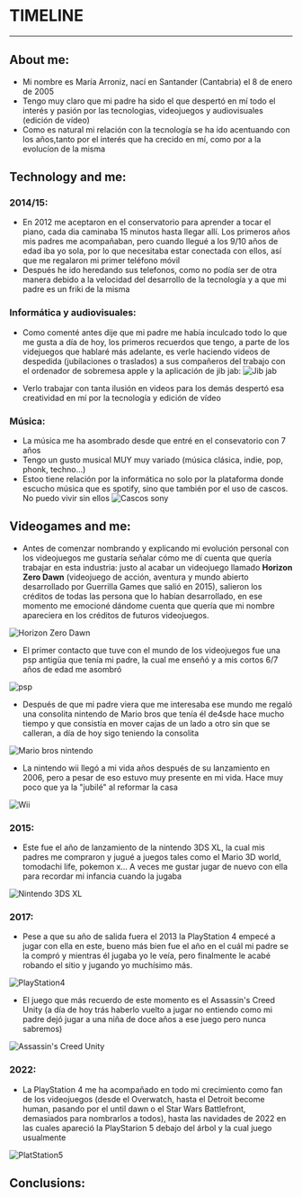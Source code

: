 # **TIMELINE** #
---
## About me: ##  
+ Mi nombre es María Arroniz, nací en Santander (Cantabria) el 8 de enero de 2005  
+ Tengo muy claro que mi padre ha sido el que despertó en mí todo el interés y pasión por las tecnologias, videojuegos y audiovisuales (edición de vídeo)  
+ Como es natural mi relación con la tecnología se ha ido acentuando con los años,tanto por el interés que ha crecido en mí, como por a la evolucíon de la misma 
## Technology and me: ##
### 2014/15: ###
+ En 2012 me aceptaron en el conservatorio para aprender a tocar el piano, cada dia caminaba 15 minutos hasta llegar allí. Los primeros años mis padres me acompañaban, pero cuando llegué a los 9/10 años de edad iba yo sola, por lo que necesitaba estar conectada con ellos, así que me regalaron mi primer teléfono móvil
+ Después he ido heredando sus telefonos, como no podía ser de otra manera debido a la velocidad del desarrollo de la tecnología y a que mi padre es un friki de la misma
### Informática y audiovisuales: ###
+ Como comenté antes dije que mi padre me había inculcado todo lo que me gusta a día de hoy, los primeros recuerdos que tengo, a parte de los videjuegos que hablaré más adelante, es verle haciendo videos de despedida (jubilaciones o traslados) a sus compañeros del trabajo con el ordenador de sobremesa apple y la aplicación de jib jab:
![Jib jab][img9]

[img9]: https://th.bing.com/th/id/R.5cb1060bfa75645a0196b3743253731d?rik=7bQRi5RWtFa9yw&riu=http%3a%2f%2fwww.logotypes101.com%2flogos%2f921%2fB60F60EC92B414A549D42AB290EFA6B0%2fJibJab.png&ehk=ffRb7oUHt8dWmUhc%2fZmu7PjOPonhz%2fwh52vItezmcg8%3d&risl=&pid=ImgRaw&r=0

+ Verlo trabajar con tanta ilusión en videos para los demás despertó esa creatividad en mí por la tecnología y edición de vídeo
### Música: ###
+ La música me ha asombrado desde que entré en el consevatorio con 7 años 
+ Tengo un gusto musical MUY muy variado (música clásica, indie, pop, phonk, techno...)
+ Estoo tiene relación por la informática no solo por la plataforma donde escucho música que es spotify, sino que también por el uso de cascos. No puedo vivir sin ellos 
![Cascos sony][img10]

[img10]: https://assets.mmsrg.com/isr/166325/c1/-/ASSET_MMS_102583607?x=1800&y=1800&format=jpg&quality=80&sp=yes&strip=yes&ex=1800&ey=1800&align=center&resizesource&unsharp=1.5x1+0.7+0.02



## Videogames and me: ##
+ Antes de comenzar nombrando y explicando mi evolución personal con los videojuegos me gustaría señalar cómo me dí cuenta que quería trabajar en esta industria: justo al acabar un videojuego llamado **Horizon Zero Dawn** (videojuego de acción, aventura y mundo abierto desarrollado por Guerrilla Games que salió en 2015), salieron los créditos de todas las persona que lo habían desarrollado, en ese momento me emocioné dándome cuenta que quería que mi nombre apareciera en los créditos de futuros videojuegos.

![Horizon Zero Dawn][img1]

[img1]: https://th.bing.com/th/id/R.8a9fe653e3b8f90b4e046ce83aca65ac?rik=GcUBPFf49ixkoA&pid=ImgRaw&r=0

+ El primer contacto que tuve con el mundo de los videojuegos fue una psp antigüa que tenía mi padre, la cual me enseñó y a mis cortos 6/7 años de edad me asombró

![psp][img2]

[img2]: https://th.bing.com/th/id/R.3d3d6e2155c531f274d20b22dc74e39a?rik=yXj%2bPGu%2b3XjjTg&riu=http%3a%2f%2f2.bp.blogspot.com%2f-KkW0QedPuhw%2fU46F4vVU-ZI%2fAAAAAAAAILE%2fNYqbPAcbqj0%2fs1600%2fPSP-3000-Model.png&ehk=hCpI2fOaCFpDJxZjHx%2f70JQBYXarA3OHIYIO7fBN4QQ%3d&risl=&pid=ImgRaw&r=0

+ Después de que mi padre viera que me interesaba ese mundo me regaló una consolita nintendo de Mario bros que tenía él de4sde hace mucho tiempo y que consistía en mover cajas de un lado a otro sin que se calleran, a día de hoy sigo teniendo la consolita

![Mario bros nintendo][img3]

[img3]: https://cloud10.todocoleccion.online/videojuegos-y-consolas/tc/2016/09/16/16/60593379_1474036912_36391701.webp

+ La nintendo wii llegó a mi vida años después de su lanzamiento en 2006, pero a pesar de eso estuvo muy presente en mi vida. Hace muy poco que ya la "jubilé" al  reformar la casa

![Wii][img4]

[img4]: https://th.bing.com/th/id/R.cc10af6236fc6614b6b53b2382638a1b?rik=Yx6qyxqUR%2fnbhg&riu=http%3a%2f%2fupload.wikimedia.org%2fwikipedia%2fcommons%2f8%2f83%2fWii_console.png&ehk=OduJYQa3O8BYVDptaLGwtyoWDwsd0Y6jJATbQHCgAa0%3d&risl=1&pid=ImgRaw&r=0

### 2015: ###
+ Este fue el año de lanzamiento de la nintendo 3DS XL, la cual mis padres me compraron y jugué a juegos tales como el Mario 3D world, tomodachi life, pokemon x... A veces me gustar jugar de nuevo con ella para recordar mi infancia cuando la jugaba

![Nintendo 3DS XL][img5]

[img5]: https://www.pwnedgames.co.za/images/stories/virtuemart/product/nintendo_3ds_xl_console_white-1.png

### 2017: ###
+ Pese a que su año de salida fuera el 2013 la PlayStation 4 empecé a jugar con ella en este, bueno más bien fue el año en el cuál mi padre se la compró y mientras él jugaba yo le veía, pero finalmente le acabé robando el sitio y jugando yo muchísimo más.

![PlayStation4][img6]

[img6]: https://media.playstation.com/is/image/SCEA/ps4-june-refresh-playstation-4-standing-image-block-01-us-09jun16?$TwoColumn_Image$

+ El juego que más recuerdo de este momento es el Assassin's Creed Unity (a día de hoy trás haberlo vuelto a jugar no entiendo como mi padre dejó jugar a una niña de doce años a ese juego pero nunca sabremos) 

![Assassin's Creed Unity][img7]

[img7]:https://wallpapercave.com/wp/wp1869868.jpg

### 2022: ##
+ La PlayStation 4 me ha acompañado en todo mi crecimiento como fan de los videojuegos (desde el Overwatch, hasta el Detroit become human, pasando por el until dawn o el Star Wars Battlefront, demasiados para nombrarlos a todos), hasta las navidades de 2022 en las cuales apareció la PlayStarion 5 debajo del árbol y la cual juego usualmente

![PlatStation5][img8]

[img8]: https://www.pwnedgames.co.za/images/stories/virtuemart/product/playstation_5_console_white_ps5.png 

## Conclusions: ##





